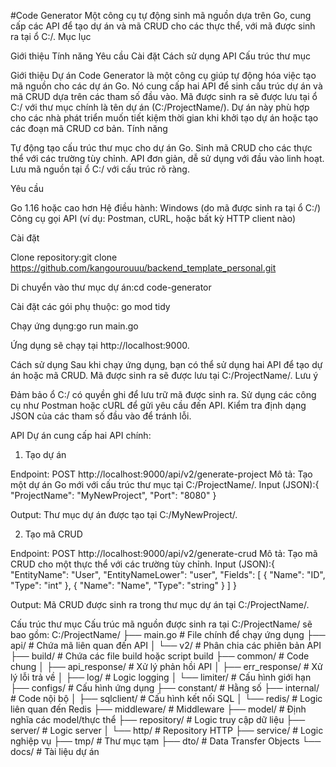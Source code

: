 #Code Generator
Một công cụ tự động sinh mã nguồn dựa trên Go, cung cấp các API để tạo dự án và mã CRUD cho các thực thể, với mã được sinh ra tại ổ C:/.
Mục lục

Giới thiệu
Tính năng
Yêu cầu
Cài đặt
Cách sử dụng
API
Cấu trúc thư mục

Giới thiệu
Dự án Code Generator là một công cụ giúp tự động hóa việc tạo mã nguồn cho các dự án Go. Nó cung cấp hai API để sinh cấu trúc dự án và mã CRUD dựa trên các tham số đầu vào. Mã được sinh ra sẽ được lưu tại ổ C:/ với thư mục chính là tên dự án (C:/ProjectName/).
Dự án này phù hợp cho các nhà phát triển muốn tiết kiệm thời gian khi khởi tạo dự án hoặc tạo các đoạn mã CRUD cơ bản.
Tính năng

Tự động tạo cấu trúc thư mục cho dự án Go.
Sinh mã CRUD cho các thực thể với các trường tùy chỉnh.
API đơn giản, dễ sử dụng với đầu vào linh hoạt.
Lưu mã nguồn tại ổ C:/ với cấu trúc rõ ràng.

Yêu cầu

Go 1.16 hoặc cao hơn
Hệ điều hành: Windows (do mã được sinh ra tại ổ C:/)
Công cụ gọi API (ví dụ: Postman, cURL, hoặc bất kỳ HTTP client nào)

Cài đặt

Clone repository:git clone https://github.com/kangourouuu/backend_template_personal.git


Di chuyển vào thư mục dự án:cd code-generator


Cài đặt các gói phụ thuộc: go mod tidy


Chạy ứng dụng:go run main.go

Ứng dụng sẽ chạy tại http://localhost:9000.

Cách sử dụng
Sau khi chạy ứng dụng, bạn có thể sử dụng hai API để tạo dự án hoặc mã CRUD. Mã được sinh ra sẽ được lưu tại C:/ProjectName/.
Lưu ý

Đảm bảo ổ C:/ có quyền ghi để lưu trữ mã được sinh ra.
Sử dụng các công cụ như Postman hoặc cURL để gửi yêu cầu đến API.
Kiểm tra định dạng JSON của các tham số đầu vào để tránh lỗi.

API
Dự án cung cấp hai API chính:
1. Tạo dự án

Endpoint: POST http://localhost:9000/api/v2/generate-project
Mô tả: Tạo một dự án Go mới với cấu trúc thư mục tại C:/ProjectName/.
Input (JSON):{
  "ProjectName": "MyNewProject",
  "Port": "8080"
}

Output: Thư mục dự án được tạo tại C:/MyNewProject/.

2. Tạo mã CRUD

Endpoint: POST http://localhost:9000/api/v2/generate-crud
Mô tả: Tạo mã CRUD cho một thực thể với các trường tùy chỉnh.
Input (JSON):{
  "EntityName": "User",
  "EntityNameLower": "user",
  "Fields": [
    {
      "Name": "ID",
      "Type": "int"
    },
    {
      "Name": "Name",
      "Type": "string"
    }
  ]
}

Output: Mã CRUD được sinh ra trong thư mục dự án tại C:/ProjectName/.

Cấu trúc thư mục
Cấu trúc mã nguồn được sinh ra tại C:/ProjectName/ sẽ bao gồm:
C:/ProjectName/
├── main.go             # File chính để chạy ứng dụng
├── api/                # Chứa mã liên quan đến API
│   └── v2/             # Phân chia các phiên bản API
├── build/              # Chứa các file build hoặc script build
├── common/             # Code chung
│   ├── api_response/   # Xử lý phản hồi API
│   ├── err_response/   # Xử lý lỗi trả về
│   ├── log/            # Logic logging
│   └── limiter/        # Cấu hình giới hạn
├── configs/            # Cấu hình ứng dụng
├── constant/           # Hằng số
├── internal/           # Code nội bộ
│   ├── sqlclient/      # Cấu hình kết nối SQL
│   └── redis/          # Logic liên quan đến Redis
├── middleware/         # Middleware
├── model/              # Định nghĩa các model/thực thể
├── repository/         # Logic truy cập dữ liệu
├── server/             # Logic server
│   └── http/           # Repository HTTP
├── service/            # Logic nghiệp vụ
├── tmp/                # Thư mục tạm
├── dto/                # Data Transfer Objects
└── docs/               # Tài liệu dự án
